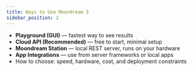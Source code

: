 ```yaml
---
title: Ways to Use Moondream 3
sidebar_position: 2
---
```


- **Playground (GUI)** — fastest way to see results
- **Cloud API (Recommended)** — free to start, minimal setup
- **Moondream Station** — local REST server, runs on your hardware
- **App Integrations** — use from server frameworks or local apps
- How to choose: speed, hardware, cost, and deployment constraints
